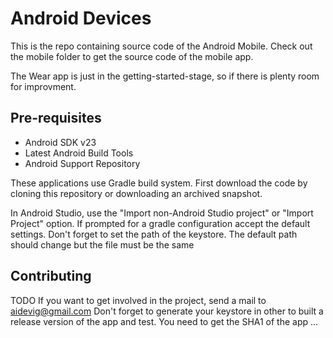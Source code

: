 # Android Devices

This is the repo containing source code of the Android Mobile. Check out the mobile folder to get the source code of the mobile app.

The Wear app is just in the getting-started-stage, so if there is plenty room for improvment. 

## Pre-requisites 

* Android SDK v23
* Latest Android Build Tools
* Android Support Repository

These applications use Gradle build system.
First download the code by cloning this repository or downloading an archived snapshot.

In Android Studio, use the "Import non-Android Studio project" or "Import Project" option. If prompted for a gradle configuration accept the default settings.
Don't forget to set the path of the keystore. The default path should change but the file must be the same

## Contributing 

TODO
If you want to get involved in the project, send a mail to aidevig@gmail.com 
Don't forget to generate your keystore in other to built a release version of the app and test.
You need to get the SHA1 of the app ...  
